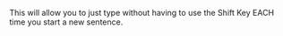 This will allow you to just type without having to use the Shift Key EACH time you start a new sentence.